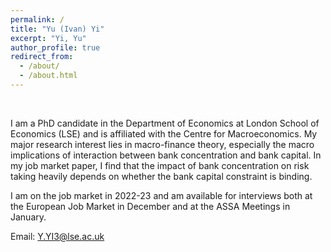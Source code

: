 ```yaml
---
permalink: /
title: "Yu (Ivan) Yi"
excerpt: "Yi, Yu"
author_profile: true
redirect_from: 
  - /about/
  - /about.html
---
```

<br/>

I am a PhD candidate in the Department of Economics at London School of Economics (LSE) and is affiliated with the Centre for Macroeconomics. My major research interest lies in macro-finance theory, especially the macro implications of interaction between bank concentration and bank capital. In my job market paper, I find that the impact of bank concentration on risk taking heavily depends on whether the bank capital constraint is binding.



<!-- I received my PhD from xx in xx.-->
I am on the job market in 2022-23 and am available for interviews both at the European Job Market in December and at the ASSA Meetings in January. 

Email: [Y.YI3@lse.ac.uk](mailto:Y.YI3@lse.ac.uk)


